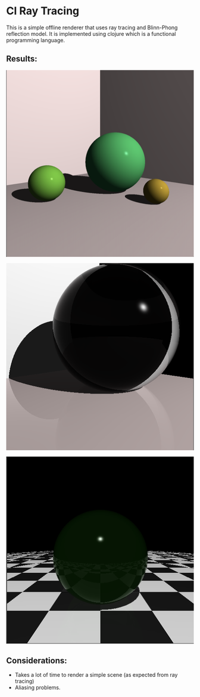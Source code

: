 # Cl Ray Tracing
This is a simple offline renderer that uses ray tracing and Blinn-Phong reflection model.
It is implemented using clojure which is a functional programming language.

## Results:

![Simple-scene](imgs/Screen%20Shot%202020-06-24%20at%2016.38.53.png)

![Simple-Reflection](imgs/Screen%20Shot%202020-06-24%20at%2016.38.38.png)

![Patterns](imgs/Screen%20Shot%202020-06-24%20at%2016.38.21.png)

## Considerations:

+ Takes a lot of time to render a simple scene (as expected from ray tracing)
+ Aliasing problems.
  